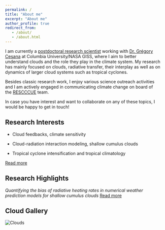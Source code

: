 ```yaml
---
permalink: /
title: "About me"
excerpt: "About me"
author_profile: true
redirect_from: 
   - /about/
   - /about.html
---
```

I am currently a [postdoctoral research scientist](https://ccsr.columbia.edu/people/nina-crnivec) working with [Dr. Grégory Cesana](https://ccsr.columbia.edu/people/gregory-cesana) at Columbia University/NASA GISS, where I aim to better understand clouds and the role they play in the climate system. My research has mainly focused on clouds, radiative transfer, their interplay as well as on dynamics of larger cloud systems such as tropical cyclones.

Besides classic research work, I enjoy various science outreach activities and I am actively engaged in communicating climate change on board of the [RESCCCUE](https://www.emetsoc.org/oc2020-for-rescccue-slovenia/) team.

In case you have interest and want to collaborate on any of these topics, I would be happy to get in touch!

Research Interests
------
- Cloud feedbacks, climate sensitivity

- Cloud-radiation interaction modeling, shallow cumulus clouds

- Tropical cyclone intensification and tropical climatology

[Read more](https://ninacrnivec.github.io/research/)

Research Highlights
------
_Quantifying the bias of radiative heating rates in numerical weather prediction models for shallow cumulus clouds_ [Read more](https://www.atmos-chem-phys.net/19/8083/2019/)

Cloud Gallery
------
![Clouds](/images/CloudTypesNC.jpg)


